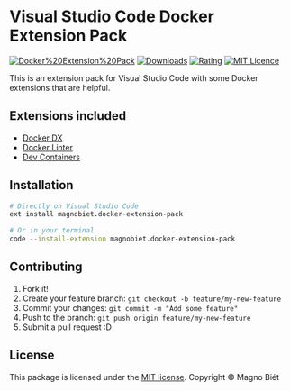 # Visual Studio Code Docker Extension Pack

[![Docker%20Extension%20Pack](https://img.shields.io/vscode-marketplace/v/magnobiet.docker-extension-pack.svg)](https://marketplace.visualstudio.com/items?itemName=magnobiet.docker-extension-pack)
[![Downloads](https://img.shields.io/vscode-marketplace/d/magnobiet.docker-extension-pack.svg)](https://marketplace.visualstudio.com/items?itemName=magnobiet.docker-extension-pack)
[![Rating](https://img.shields.io/vscode-marketplace/r/magnobiet.docker-extension-pack.svg)](https://marketplace.visualstudio.com/items?itemName=magnobiet.docker-extension-pack)
[![MIT Licence](https://img.shields.io/badge/licence-MIT-blue.svg)](https://magno.mit-license.org/2021)

This is an extension pack for Visual Studio Code with some Docker extensions that are helpful.

## Extensions included

- [Docker DX](https://marketplace.visualstudio.com/items/?itemName=docker.docker)
- [Docker Linter](https://marketplace.visualstudio.com/items?itemName=henriiik.docker-linter)
- [Dev Containers](https://marketplace.visualstudio.com/items?itemName=ms-vscode-remote.remote-containers)

## Installation

```bash
# Directly on Visual Studio Code
ext install magnobiet.docker-extension-pack

# Or in your terminal
code --install-extension magnobiet.docker-extension-pack
```

## Contributing

1. Fork it!
2. Create your feature branch: `git checkout -b feature/my-new-feature`
3. Commit your changes: `git commit -m "Add some feature"`
4. Push to the branch: `git push origin feature/my-new-feature`
5. Submit a pull request :D

## License

This package is licensed under the [MIT license](https://magno.mit-license.org/2021). Copyright © Magno Biét
